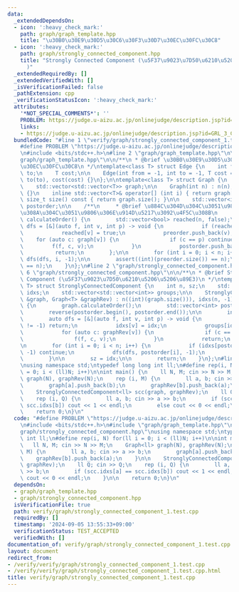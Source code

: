 ```yaml
---
data:
  _extendedDependsOn:
  - icon: ':heavy_check_mark:'
    path: graph/graph_template.hpp
    title: "\u30B0\u30E9\u30D5\u30C6\u30F3\u30D7\u30EC\u30FC\u30C8"
  - icon: ':heavy_check_mark:'
    path: graph/strongly_connected_component.hpp
    title: "Strongly Connected Component (\u5F37\u9023\u7D50\u6210\u5206\u5206\u89E3\
      )"
  _extendedRequiredBy: []
  _extendedVerifiedWith: []
  _isVerificationFailed: false
  _pathExtension: cpp
  _verificationStatusIcon: ':heavy_check_mark:'
  attributes:
    '*NOT_SPECIAL_COMMENTS*': ''
    PROBLEM: https://judge.u-aizu.ac.jp/onlinejudge/description.jsp?id=GRL_3_C
    links:
    - https://judge.u-aizu.ac.jp/onlinejudge/description.jsp?id=GRL_3_C
  bundledCode: "#line 1 \"verify/graph/strongly_connected_component_1.test.cpp\"\n\
    #define PROBLEM \"https://judge.u-aizu.ac.jp/onlinejudge/description.jsp?id=GRL_3_C\"\
    \n#include <bits/stdc++.h>\n#line 2 \"graph/graph_template.hpp\"\n\n#line 4 \"\
    graph/graph_template.hpp\"\n\n/**\n * @brief \u30B0\u30E9\u30D5\u30C6\u30F3\u30D7\
    \u30EC\u30FC\u30C8\n */\ntemplate<class T> struct Edge {\n    int from;\n    int\
    \ to;\n    T cost;\n\n    Edge(int from = -1, int to = -1, T cost = -1) : from(from),\
    \ to(to), cost(cost) {}\n};\n\ntemplate<class T> struct Graph {\n    int n;\n\
    \    std::vector<std::vector<T>> graph;\n\n    Graph(int n) : n(n), graph(n, std::vector<T>())\
    \ {}\n    inline std::vector<T>& operator[] (int i) { return graph[i]; }\n   \
    \ size_t size() const { return graph.size(); }\n\n    std::vector<int> preorder,\
    \ postorder;\n\n    /**\n     * @brief \u884C\u304D\u304C\u3051\u9806\u3001\u5E30\
    \u308A\u304C\u3051\u9806\u306E\u914D\u5217\u3092\u4F5C\u308B\n     */\n    void\
    \ calculateOrder() {\n        std::vector<bool> reached(n, false);\n        auto\
    \ dfs = [&](auto f, int v, int p) -> void {\n            if (reached[v]) return;\n\
    \            reached[v] = true;\n            preorder.push_back(v);\n        \
    \    for (auto c: graph[v]) {\n                if (c == p) continue;\n       \
    \         f(f, c, v);\n            }\n            postorder.push_back(v);\n  \
    \          return;\n        };\n\n        for (int i = 0; i < n; i++) if (!reached[i])\
    \ dfs(dfs, i, -1);\n\n        assert((int)(preorder.size()) == n);\n        assert((int)(postorder.size())\
    \ == n);\n    }\n};\n#line 2 \"graph/strongly_connected_component.hpp\"\n\n#line\
    \ 6 \"graph/strongly_connected_component.hpp\"\n\n/**\n * @brief Strongly Connected\
    \ Component (\u5F37\u9023\u7D50\u6210\u5206\u5206\u89E3)\n */\ntemplate<class\
    \ T> struct StronglyConnectedComponent {\n    int n, sz;\n    std::vector<int>\
    \ idxs;\n    std::vector<std::vector<int>> groups;\n\n    StronglyConnectedComponent(Graph<T>\
    \ &graph, Graph<T> &graphRev) : n((int)(graph.size())), idxs(n, -1), groups(n)\
    \ {\n        graph.calculateOrder();\n        std::vector<int> postorder = graph.postorder;\n\
    \        reverse(postorder.begin(), postorder.end());\n\n        int idx = 0;\n\
    \        auto dfs = [&](auto f, int v, int p) -> void {\n            if (idxs[v]\
    \ != -1) return;\n            idxs[v] = idx;\n            groups[idx].push_back(v);\n\
    \            for (auto c: graphRev[v]) {\n                if (c == p) continue;\n\
    \                f(f, c, v);\n            }\n            return;\n        };\n\
    \n        for (int i = 0; i < n; i++) {\n            if (idxs[postorder[i]] !=\
    \ -1) continue;\n            dfs(dfs, postorder[i], -1);\n            idx++;\n\
    \        }\n\n        sz = idx;\n\n        return;\n    }\n};\n#line 5 \"verify/graph/strongly_connected_component_1.test.cpp\"\
    \nusing namespace std;\ntypedef long long int ll;\n#define rep(i, N) for(ll i\
    \ = 0; i < (ll)N; i++)\n\nint main() {\n    ll N, M; cin >> N >> M;\n    Graph<ll>\
    \ graph(N), graphRev(N);\n    rep (i, M) {\n        ll a, b; cin >> a >> b;\n\
    \        graph[a].push_back(b);\n        graphRev[b].push_back(a);\n    }\n\n\
    \    StronglyConnectedComponent<ll> scc(graph, graphRev);\n    ll Q; cin >> Q;\n\
    \    rep (i, Q) {\n        ll a, b; cin >> a >> b;\n        if (scc.idxs[a] ==\
    \ scc.idxs[b]) cout << 1 << endl;\n        else cout << 0 << endl;\n    }\n\n\
    \    return 0;\n}\n"
  code: "#define PROBLEM \"https://judge.u-aizu.ac.jp/onlinejudge/description.jsp?id=GRL_3_C\"\
    \n#include <bits/stdc++.h>\n#include \"graph/graph_template.hpp\"\n#include \"\
    graph/strongly_connected_component.hpp\"\nusing namespace std;\ntypedef long long\
    \ int ll;\n#define rep(i, N) for(ll i = 0; i < (ll)N; i++)\n\nint main() {\n \
    \   ll N, M; cin >> N >> M;\n    Graph<ll> graph(N), graphRev(N);\n    rep (i,\
    \ M) {\n        ll a, b; cin >> a >> b;\n        graph[a].push_back(b);\n    \
    \    graphRev[b].push_back(a);\n    }\n\n    StronglyConnectedComponent<ll> scc(graph,\
    \ graphRev);\n    ll Q; cin >> Q;\n    rep (i, Q) {\n        ll a, b; cin >> a\
    \ >> b;\n        if (scc.idxs[a] == scc.idxs[b]) cout << 1 << endl;\n        else\
    \ cout << 0 << endl;\n    }\n\n    return 0;\n}\n"
  dependsOn:
  - graph/graph_template.hpp
  - graph/strongly_connected_component.hpp
  isVerificationFile: true
  path: verify/graph/strongly_connected_component_1.test.cpp
  requiredBy: []
  timestamp: '2024-09-05 13:55:33+09:00'
  verificationStatus: TEST_ACCEPTED
  verifiedWith: []
documentation_of: verify/graph/strongly_connected_component_1.test.cpp
layout: document
redirect_from:
- /verify/verify/graph/strongly_connected_component_1.test.cpp
- /verify/verify/graph/strongly_connected_component_1.test.cpp.html
title: verify/graph/strongly_connected_component_1.test.cpp
---
```

